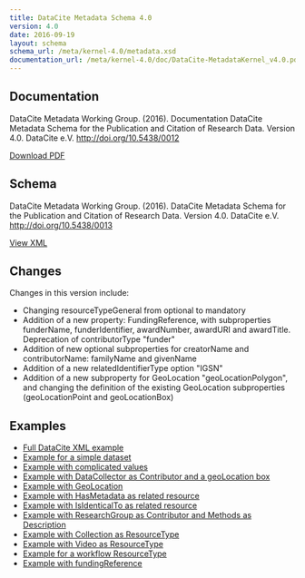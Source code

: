 ```yaml
---
title: DataCite Metadata Schema 4.0
version: 4.0
date: 2016-09-19
layout: schema
schema_url: /meta/kernel-4.0/metadata.xsd
documentation_url: /meta/kernel-4.0/doc/DataCite-MetadataKernel_v4.0.pdf
---
```


## Documentation
DataCite Metadata Working Group. (2016). Documentation DataCite Metadata Schema for the Publication and Citation of Research Data. Version 4.0. DataCite e.V. http://doi.org/10.5438/0012

<a href="doc/DataCite-MetadataKernel_v4.0.pdf" class="btn">Download PDF</a>

## Schema
DataCite Metadata Working Group. (2016). DataCite Metadata Schema for the Publication and Citation of Research Data. Version 4.0. DataCite e.V. http://doi.org/10.5438/0013

<a href="metadata.xsd" class="btn">View XML</a>

## Changes

Changes in this version include:

* Changing resourceTypeGeneral from optional to mandatory
* Addition of a new property: FundingReference, with subproperties funderName, funderIdentifier, awardNumber, awardURI and awardTitle. Deprecation of contributorType "funder"
* Addition of new optional subproperties for creatorName and contributorName: familyName and givenName
* Addition of a new relatedIdentifierType option "IGSN"
* Addition of a new subproperty for GeoLocation "geoLocationPolygon", and changing the definition of the existing GeoLocation subproperties (geoLocationPoint and
geoLocationBox)

## Examples

* [Full DataCite XML example](example/datacite-example-full-v4.0.xml)
* [Example for a simple dataset](example/datacite-example-dataset-v4.0.xml)
* [Example with complicated values](example/datacite-example-complicated-v4.0.xml)
* [Example with DataCollector as Contributor and a geoLocation box](example/datacite-example-Box_dateCollected_DataCollector-v4.0.xml)
* [Example with GeoLocation](example/datacite-example-GeoLocation-v4.0.xml)
* [Example with HasMetadata as related resource](example/datacite-example-HasMetadata-v4.0.xml)
* [Example with IsIdenticalTo as related resource](example/datacite-example-relationTypeIsIdenticalTo-v4.0.xml)
* [Example with ResearchGroup as Contributor and Methods as Description](example/datacite-example-ResearchGroup_Methods-v4.0.xml)
* [Example with Collection as ResourceType](example/datacite-example-ResourceTypeGeneral_Collection-v4.0.xml)
* [Example with Video as ResourceType](example/datacite-example-video-v4.0.xml)
* [Example for a workflow ResourceType](example/datacite-example-workflow-v4.0.xml)
* [Example with fundingReference](example/datacite-example-fundingReference-v.4.0.xml)
